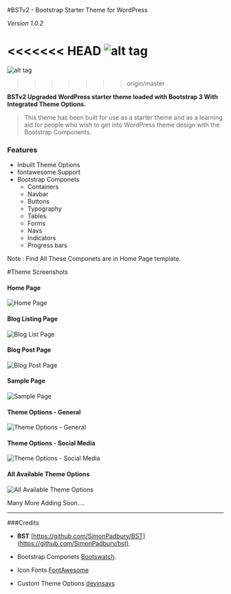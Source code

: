 #BSTv2 - Bootstrap Starter Theme for WordPress
 
*Version 1.0.2*

<<<<<<< HEAD
![alt tag](http://i.imgur.com/zDojiQw.png)
=======
![alt tag](http://i.imgur.com/WtETB9N.png)
 
>>>>>>> origin/master


**BSTv2 Upgraded WordPress starter theme loaded with Bootstrap 3 With Integrated Theme Options.**

>This theme has been built for use as a starter theme and as a learning aid for people who wish to get into WordPress theme design with the Bootstrap Components.

 
### Features

 - Inbuilt Theme Options
 - fontawesome Support
 - Bootstrap Componets
    - Containers
    - Navbar
    - Buttons
    - Typography
    - Tables
    - Forms
    - Navs
    - Indicators
    - Progress bars

Note : Find All These Componets are in Home Page template.


#Theme Screenshots
#### Home Page
![Home Page](http://i.imgur.com/n7GzRC5.png)
#### Blog Listing Page
![Blog List Page](http://i.imgur.com/uc6b4Rq.png)
#### Blog Post Page
![Blog Post Page](http://i.imgur.com/D7Rdl0M.png)
#### Sample Page
![Sample Page](http://i.imgur.com/gswTrcW.png)
#### Theme Options - General
![Theme Options - General](http://i.imgur.com/dfcwJFn.png)
#### Theme Options - Social Media
![Theme Options - Social Media](http://i.imgur.com/Be1OEZX.png)
#### All Available Theme Options
![All Available Theme Options](http://i.imgur.com/t4ywOUN.png)
 

Many More Adding Soon....
 
-----

###Credits

* **BST**  [https://github.com/SimonPadbury/BST](https://github.com/SimonPadbury/bst).

* Bootstrap Componets  [Bootswatch](http://bootswatch.com/).
* Icon Fonts [FontAwesome](http://fontawesome.io/)
* Custom Theme Options [devinsays](https://github.com/devinsays/options-framework-theme/tree/master/inc)

